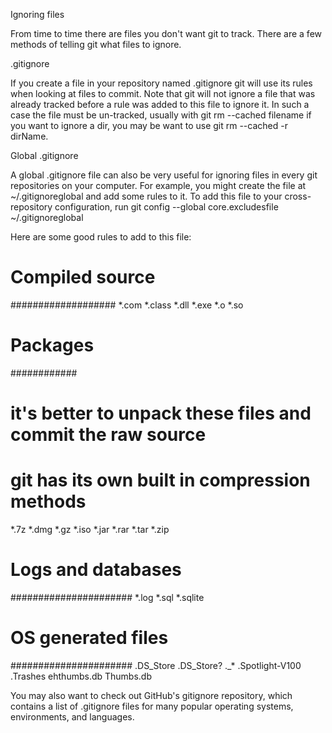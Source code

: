 Ignoring files

From time to time there are files you don't want git to track. There are a few methods of telling git what files to ignore.

.gitignore

If you create a file in your repository named .gitignore git will use its rules when looking at files to commit.
Note that git will not ignore a file that was already tracked before a rule was added to this file to ignore it. 
In such a case the file must be un-tracked, usually with git rm --cached filename
if you want to ignore a dir, you may be want to use git rm --cached -r dirName.

Global .gitignore

A global .gitignore file can also be very useful for ignoring files in every git repositories on your computer. 
For example, you might create the file at ~/.gitignoreglobal and add some rules to it. 
To add this file to your cross-repository configuration, run git config --global core.excludesfile ~/.gitignoreglobal

Here are some good rules to add to this file:

# Compiled source #
###################
*.com
*.class
*.dll
*.exe
*.o
*.so

# Packages #
############
# it's better to unpack these files and commit the raw source
# git has its own built in compression methods
*.7z
*.dmg
*.gz
*.iso
*.jar
*.rar
*.tar
*.zip

# Logs and databases #
######################
*.log
*.sql
*.sqlite

# OS generated files #
######################
.DS_Store
.DS_Store?
._*
.Spotlight-V100
.Trashes
ehthumbs.db
Thumbs.db

You may also want to check out GitHub's gitignore repository, which contains a list of .gitignore files for many popular operating systems, environments, and languages.






